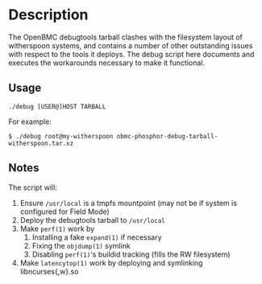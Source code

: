 Description
===========

The OpenBMC debugtools tarball clashes with the filesystem layout of
witherspoon systems, and contains a number of other outstanding issues with
respect to the tools it deploys. The debug script here documents and executes
the workarounds necessary to make it functional.

Usage
-----
```
./debug [USER@]HOST TARBALL
```

For example:

```
$ ./debug root@my-witherspoon obmc-phosphor-debug-tarball-witherspoon.tar.xz
```

Notes
-----

The script will:

1. Ensure `/usr/local` is a tmpfs mountpoint (may not be if system is
   configured for Field Mode)
2. Deploy the debugtools tarball to `/usr/local`
3. Make `perf(1)` work by
   1. Installing a fake `expand(1)` if necessary
   2. Fixing the `objdump(1)` symlink
   3. Disabling `perf(1)`'s buildid tracking (fills the RW filesystem)
4. Make `latencytop(1)` work by deploying and symlinking libncurses{,w}.so
